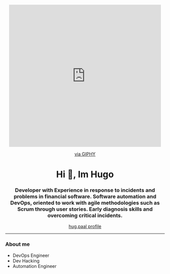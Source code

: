 <div id="heade" align="center">
    <iframe src="https://giphy.com/embed/qY4W6q4Dj2zpC" width="480" height="450" frameBorder="0" class="giphy-embed" allowFullScreen></iframe><p><a href="https://giphy.com/gifs/haydiroket-art-animated-qY4W6q4Dj2zpC">via GIPHY</a></p>
    <h1 align="center">Hi 👋, Im Hugo</h1>
    <h3 align="center">Developer with Experience in response to incidents and problems in financial software. Software automation and DevOps, oriented to work with agile methodologies such as Scrum through user stories. Early diagnosis skills and overcoming critical incidents.</h3>
    <a href = “instagram://user?hug.paal=hug.paal>hug.paal profile</a>
</div>

---


### About me
- DevOps Engineer
- Dev Hacking
- Automation Engineer
